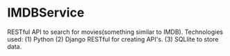 # IMDBService
RESTful API to search for movies(something similar to IMDB).
Technologies used:
(1) Python
(2) Django RESTful for creating API's.
(3) SQLlite to store data.
